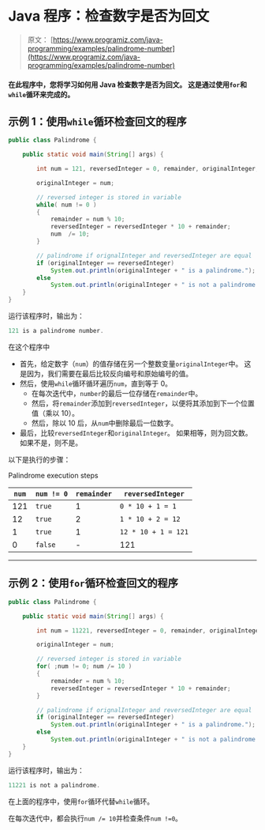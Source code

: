# Java 程序：检查数字是否为回文

> 原文： [https://www.programiz.com/java-programming/examples/palindrome-number](https://www.programiz.com/java-programming/examples/palindrome-number)

#### 在此程序中，您将学习如何用 Java 检查数字是否为回文。 这是通过使用`for`和`while`循环来完成的。

## 示例 1：使用`while`循环检查回文的程序

```java
public class Palindrome {

    public static void main(String[] args) {

        int num = 121, reversedInteger = 0, remainder, originalInteger;

        originalInteger = num;

        // reversed integer is stored in variable 
        while( num != 0 )
        {
            remainder = num % 10;
            reversedInteger = reversedInteger * 10 + remainder;
            num  /= 10;
        }

        // palindrome if orignalInteger and reversedInteger are equal
        if (originalInteger == reversedInteger)
            System.out.println(originalInteger + " is a palindrome.");
        else
            System.out.println(originalInteger + " is not a palindrome.");
    }
}
```

运行该程序时，输出为：

```java
121 is a palindrome number.
```

在这个程序中

*   首先，给定数字（`num`）的值存储在另一个整数变量`originalInteger`中。 这是因为，我们需要在最后比较反向编号和原始编号的值。
*   然后，使用`while`循环循环遍历`num`，直到等于 0。
    *   在每次迭代中，`number`的最后一位存储在`remainder`中。
    *   然后，将`remainder`添加到`reversedInteger`，以便将其添加到下一个位置值（乘以 10）。
    *   然后，除以 10 后，从`num`中删除最后一位数字。
*   最后，比较`reversedInteger`和`originalInteger`。 如果相等，则为回文数。 如果不是，则不是。

以下是执行的步骤：

Palindrome execution steps

| `num` | `num != 0` | `remainder` | `reversedInteger` |
| --- | --- | --- | --- |
| 121 | `true` | 1 | `0 * 10 + 1 = 1` |
| 12 | `true` | 2 | `1 * 10 + 2 = 12` |
| 1 | `true` | 1 | `12 * 10 + 1 = 121` |
| 0 | `false` | - | 121 |

* * *

## 示例 2：使用`for`循环检查回文的程序

```java
public class Palindrome {

    public static void main(String[] args) {

        int num = 11221, reversedInteger = 0, remainder, originalInteger;

        originalInteger = num;

        // reversed integer is stored in variable
        for( ;num != 0; num /= 10 )
        {
            remainder = num % 10;
            reversedInteger = reversedInteger * 10 + remainder;
        }

        // palindrome if orignalInteger and reversedInteger are equal
        if (originalInteger == reversedInteger)
            System.out.println(originalInteger + " is a palindrome.");
        else
            System.out.println(originalInteger + " is not a palindrome.");
    }
}
```

运行该程序时，输出为：

```java
11221 is not a palindrome.
```

在上面的程序中，使用`for`循环代替`while`循环。

在每次迭代中，都会执行`num /= 10`并检查条件`num !=0`。